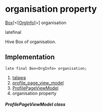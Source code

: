 
<div>

# organisation property

</div>


[Box](https://pub.dev/documentation/hive/2.2.3/hive/Box-class.html)[\<[[OrgInfo](../../models_organization_org_info/OrgInfo-class.html)]\>]
organisation


latefinal




Hive Box of organisation.



## Implementation

``` language-dart
late final Box<OrgInfo> organisation;
```







1.  [talawa](../../index.html)
2.  [profile_page_view_model](../../view_model_after_auth_view_models_profile_view_models_profile_page_view_model/)
3.  [ProfilePageViewModel](../../view_model_after_auth_view_models_profile_view_models_profile_page_view_model/ProfilePageViewModel-class.html)
4.  organisation property

##### ProfilePageViewModel class







